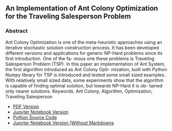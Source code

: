 ## An Implementation of Ant Colony Optimization for the Traveling Salesperson Problem
### Abstract
Ant Colony Optimization is one of the meta-heuristic approaches using an iterative
stochastic solution construction process. It has been developed different versions and
applications for generic NP-Hard problems since its first introduction. One of the fa-
mous one these problems is Traveling Salesperson Problem (TSP). In this paper an
implementation of Ant System,  the first algorithm introduced as Ant Colony Opti-
mization,  built with Python Numpy library for TSP is introduced and tested some
small sized examples.  With relatively small sized data, some experiments show that
the algorithm is capable of finding optimal solution, but towards NP-Hard it is ob-
tained only nearer solutions.
Keywords. Ant Colony, Algorithm, Optimization, Traveling Salesperson

- [PDF Version](EM%200014%20Modern%20Heuristics%20Final%20Project.pdf)
- [Jupyter Notebook Version](AntSystem.ipynb)
- [Python Source Code](AntSystem.py)
- [Jupyter Notebook Version (Without Markdowns](AntSystemNoMarkdown.ipynb)

